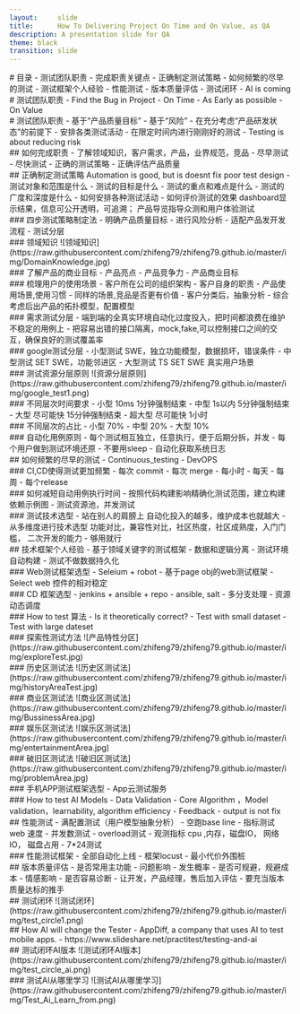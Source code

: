 ```yaml
---
layout:     slide
title:      How To Delivering Project On Time and On Value, as QA
description: A presentation slide for QA
theme: black
transition: slide
---
```


<section data-markdown>
# 目录
- 测试团队职责
- 完成职责关键点
- 正确制定测试策略
- 如何频繁的尽早的测试
- 测试框架个人经验
- 性能测试
- 版本质量评估
- 测试闭环
- AI is coming
</section>

<section data-markdown>
# 测试团队职责
- Find the Bug in Project
- On Time
- As Early as possible
- On Value
</section>

<section data-markdown>
# 测试团队职责
- 基于“产品质量目标”
- 基于“风险”
- 在充分考虑“产品研发状态”的前提下
- 安排各类测试活动
- 在限定时间内进行刚刚好的测试
- Testing is about reducing risk
</section>

<section data-markdown>
## 如何完成职责
- 了解领域知识，客户需求，产品，业界规范，竞品
- 尽早测试
- 尽快测试
- 正确的测试策略
- 正确评估产品质量
</section>

<section data-markdown>
## 正确制定测试策略
  Automation is good, but is doesnt fix poor test design
- 测试对象和范围是什么
- 测试的目标是什么
- 测试的重点和难点是什么
- 测试的广度和深度是什么
- 如何安排各种测试活动
- 如何评价测试的效果
  dashboard显示结果，信息可公开透明，可追溯； 产品导览指导众测和用户体验测试
</section>

<section data-markdown>
### 四步测试策略制定法
- 明确产品质量目标
- 进行风险分析
- 适配产品发开发流程
- 测试分层
</section>

<section data-markdown>
 ### 领域知识
![领域知识](https://raw.githubusercontent.com/zhifeng79/zhifeng79.github.io/master/img/DomainKnowledge.jpg)
</section>

<section data-markdown>
### 了解产品的商业目标
- 产品亮点
- 产品竞争力
- 产品商业目标
</section>

<section data-markdown>
### 梳理用户的使用场景
- 客户所在公司的组织架构
- 客户自身的职责
- 产品使用场景,使用习惯
- 同样的场景,竞品是否更有价值
- 客户分类后，抽象分析
- 综合考虑后出产品的拓扑模型，配置模型
</section>

<section data-markdown>
### 需求测试分层
- 端到端的全真实环境自动化过度投入，把时间都浪费在维护不稳定的用例上
- 把容易出错的接口隔离，mock,fake,可以控制接口之间的交互，确保良好的测试覆盖率
</section>

<section data-markdown>
### google测试分层
- 小型测试
  SWE，独立功能模型，数据损坏，错误条件
- 中型测试
  SET SWE，功能邻进区
- 大型测试
  TS SET SWE 真实用户场景
</section>

<section data-markdown>
### 测试资源分层原则
![资源分层原则](https://raw.githubusercontent.com/zhifeng79/zhifeng79.github.io/master/img/google_test1.png)
</section>

<section data-markdown>
### 不同层次时间要求
- 小型  10ms 1分钟强制结束
- 中型  1s以内 5分钟强制结束
- 大型  尽可能快  15分钟强制结束
- 超大型 尽可能快  1小时
</section>

<section data-markdown>
### 不同层次的占比
- 小型 70%
- 中型 20%
- 大型 10%
</section>

<section data-markdown>
### 自动化用例原则
- 每个测试相互独立，任意执行，便于后期分拆，并发
- 每个用户做到测试环境还原
- 不要用sleep
- 自动化获取系统日志
</section>

<section data-markdown>
## 如何频繁的尽早的测试
- Continuous_testing
- DevOPS
</section>

<section data-markdown>
### CI,CD使得测试更加频繁
- 每次 commit
- 每次 merge
- 每小时
- 每天
- 每周
- 每个release
</section>

<section data-markdown>
### 如何减短自动用例执行时间
- 按照代码构建影响精确化测试范围，建立构建依赖示例图
- 测试资源池，并发测试
</section>

<section data-markdown>
### 测试技术选型
- 站在别人的肩膀上
  自动化投入的越多，维护成本也就越大
- 从多维度进行技术选型
  功能对比，兼容性对比，社区热度，社区成熟度，入门门槛， 二次开发的能力
- 够用就行
</section>

<section data-markdown>
## 技术框架个人经验
- 基于领域关键字的测试框架
- 数据和逻辑分离
- 测试环境自动构建
- 测试不做数据持久化
</section>

<section data-markdown>
### Web测试框架选型
- Seleium + robot
- 基于page obj的web测试框架
- Select web 控件的相对稳定
</section>

<section data-markdown>
### CD 框架选型
- jenkins + ansible + repo
- ansible, salt
- 多分支处理
- 资源动态调度
</section>

<section data-markdown>
### How to test 算法
- Is it theoretically correct?
- Test with small dataset
- Test with large dateset
</section>

<section data-markdown>
### 探索性测试方法 
![产品特性分区](https://raw.githubusercontent.com/zhifeng79/zhifeng79.github.io/master/img/exploreTest.jpg)
</section>

<section data-markdown>
### 历史区测试法
![历史区测试法](https://raw.githubusercontent.com/zhifeng79/zhifeng79.github.io/master/img/historyAreaTest.jpg)
</section>

<section data-markdown>
### 商业区测试法
![商业区测试法](https://raw.githubusercontent.com/zhifeng79/zhifeng79.github.io/master/img/BussinessArea.jpg)
</section>

<section data-markdown>
### 娱乐区测试法
![娱乐区测试法](https://raw.githubusercontent.com/zhifeng79/zhifeng79.github.io/master/img/entertainmentArea.jpg)
</section>

<section data-markdown>
### 破旧区测试法
![破旧区测试法](https://raw.githubusercontent.com/zhifeng79/zhifeng79.github.io/master/img/problemArea.jpg)
</section>

<section data-markdown>
### 手机APP测试框架选型
- App云测试服务
</section>

<section data-markdown>
### How to test AI Models
- Data Validation
- Core Algorithm ，Model validation，learnability, algorithm efficiency
- Feedback
- output is not fix
</section>

<section data-markdown>
## 性能测试
- 满配置测试（用户模型抽象分析）
- 空跑base line
- 指标测试
  web 速度
- 并发数测试
- overload测试
- 观测指标
  cpu ,内存，磁盘IO， 网络IO， 磁盘占用
- 7*24测试
</section>

<section data-markdown>
### 性能测试框架
- 全部自动化上线
- 框架locust
- 最小代价外围桩
</section>

<section data-markdown>
## 版本质量评估
- 是否常用主功能
- 问题影响
- 发生概率
- 是否可规避，规避成本
- 情感影响
- 是否容易诊断
- 让开发，产品经理，售后加入评估
- 要充当版本质量达标的推手
</section>

<section data-markdown>
## 测试闭环
![测试闭环](https://raw.githubusercontent.com/zhifeng79/zhifeng79.github.io/master/img/test_circle1.png)
</section>

<section data-markdown>
## How AI will change the Tester
- AppDiff, a company that uses AI to test mobile apps.
- https://www.slideshare.net/practitest/testing-and-ai
</section>

<section data-markdown>
## 测试闭环AI版本
![测试闭环AI版本](https://raw.githubusercontent.com/zhifeng79/zhifeng79.github.io/master/img/test_circle_ai.png)  
</section>

<section data-markdown>
 ### 测试AI从哪里学习
![测试AI从哪里学习](https://raw.githubusercontent.com/zhifeng79/zhifeng79.github.io/master/img/Test_Ai_Learn_from.png)  
</section>





































